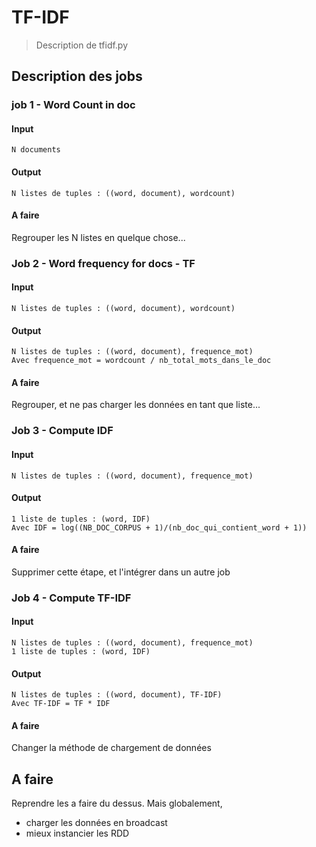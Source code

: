 # TF-IDF

> Description de tfidf.py

## Description des jobs

### job 1 - Word Count in doc

#### Input

```
N documents
```

#### Output

```
N listes de tuples : ((word, document), wordcount)
```

#### A faire

Regrouper les N listes en quelque chose...

### Job 2 - Word frequency for docs - TF

#### Input

```
N listes de tuples : ((word, document), wordcount)
```

#### Output

```
N listes de tuples : ((word, document), frequence_mot)
Avec frequence_mot = wordcount / nb_total_mots_dans_le_doc
```

#### A faire

Regrouper, et ne pas charger les données en tant que liste...

### Job 3 - Compute IDF

#### Input

```
N listes de tuples : ((word, document), frequence_mot)
```

#### Output

```
1 liste de tuples : (word, IDF)
Avec IDF = log((NB_DOC_CORPUS + 1)/(nb_doc_qui_contient_word + 1))
```

#### A faire

Supprimer cette étape, et l'intégrer dans un autre job

### Job 4 - Compute TF-IDF

#### Input

```
N listes de tuples : ((word, document), frequence_mot)
1 liste de tuples : (word, IDF)
```

#### Output

```
N listes de tuples : ((word, document), TF-IDF)
Avec TF-IDF = TF * IDF
```

#### A faire

Changer la méthode de chargement de données

## A faire

Reprendre les a faire du dessus. Mais globalement, 
* charger les données en broadcast
* mieux instancier les RDD
